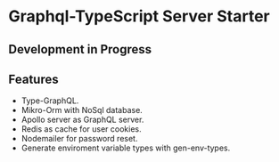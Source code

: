 # Graphql-TypeScript Server Starter

## Development in Progress

## Features

-  Type-GraphQL.
-  Mikro-Orm with NoSql database.
-  Apollo server as GraphQL server.
-  Redis as cache for user cookies.
-  Nodemailer for password reset.
-  Generate enviroment variable types with gen-env-types.
